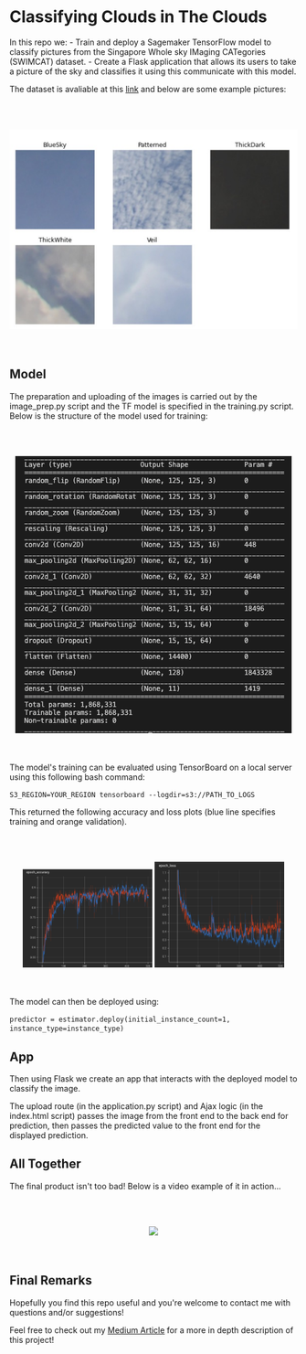 # Classifying Clouds in The Clouds


In this repo we:
    - Train and deploy a Sagemaker TensorFlow model to classify pictures from the Singapore Whole sky IMaging CATegories (SWIMCAT) dataset. 
    - Create a Flask application that allows its users to take a picture of the sky and classifies it using this communicate with this model.


The dataset is avaliable at this [link](http://vintage.winklerbros.net/swimcat.htm) and below are some example pictures:

<br><br>
<div style="text-align:center"><img src="Assets/ex_pics.jpg" /></div>
<br><br>

## Model
The preparation and uploading of the images is carried out by the image_prep.py script and the TF model is specified in the training.py script. Below is the structure of the model used for training:

<br><br>
<div style="text-align:center"><img src="Assets/model.png" /></div>
<br><br>


The model's training can be evaluated using TensorBoard on a local server using this following bash command:

    S3_REGION=YOUR_REGION tensorboard --logdir=s3://PATH_TO_LOGS

This returned the following accuracy and loss plots (blue line specifies training and orange validation).

<br><br>
<div style = "text-align:center">
  <img src="Assets/Accuracy.png" width="45%" />
  <img src="Assets/Loss.png" width="45%" /> 
</div>
<br><br>


The model can then be deployed using:

    predictor = estimator.deploy(initial_instance_count=1, instance_type=instance_type)


## App
Then using Flask we create an app that interacts with the deployed model to classify the image.

The upload route (in the application.py script) and Ajax logic (in the index.html script) passes the image from the front end to the back end for prediction, then passes the predicted value to the front end for the displayed prediction. 


## All Together
The final product isn't too bad! Below is a video example of it in action...

<br><br>
<div style="text-align:center"><img src="Assets/CCmov.gif" width="40%" /></div>
<br><br>


## Final Remarks
Hopefully you find this repo useful and you're welcome to contact me with questions and/or suggestions!

Feel free to check out my [Medium Article](PLACEHOLDERLINK) for a more in depth description of this project!
